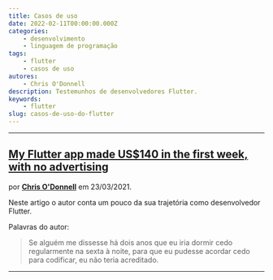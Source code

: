 ```yaml
---
title: Casos de uso
date: 2022-02-11T00:00:00.000Z
categories:
    - desenvolvimento
    - linguagem de programação
tags:
    - flutter
    - casos de uso
autores:
    - Chris O'Donnell
description: Testemunhos de desenvolvedores Flutter.
keywords:
    - flutter
slug: casos-de-uso-do-flutter
---
```


---

## [My Flutter app made US$140 in the first week, with no advertising](https://chrismodonnell.medium.com/my-flutter-app-made-us-140-in-the-first-week-with-no-advertising-6152d1b083e5)

por [**Chris O'Donnell**](/autores/chris-odonnell/) em 23/03/2021.

Neste artigo o autor conta um pouco da sua trajetória como desenvolvedor Flutter.

Palavras do autor:

> Se alguém me dissesse há dois anos que eu iria dormir cedo regularmente na sexta à noite, para que eu pudesse acordar cedo para codificar, eu não teria acreditado.

---
